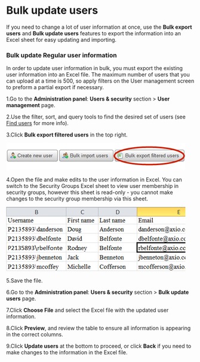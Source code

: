 # Bulk update users



If you need to change a lot of user information at once, use the **Bulk export users** and **Bulk update users** features to export the information into an Excel sheet for easy updating and importing.

### Bulk update Regular user information

In order to update user information in bulk, you must export the existing user information into an Excel file. The maximum number of users that you can upload at a time is 500, so apply filters on the User management screen to preform a partial export if necessary.

1.Go to the **Administration panel**: **Users & security** section &gt; **User management** page.

2.Use the filter, sort, and query tools to find the desired set of users \(see [Find users](find-users.md) for more info\).

3.Click **Bulk export filtered users** in the top right.

![](../../.gitbook/assets/2%20%2866%29.png)

4.Open the file and make edits to the user information in Excel. You can switch to the Security Groups Excel sheet to view user membership in security groups, however this sheet is read-only - you cannot make changes to the security group membership via this sheet.

![](../../.gitbook/assets/3%20%2815%29.png)



5.Save the file.

6.Go to the **Administration panel**: **Users & security** section &gt; **Bulk update users** page.

7.Click **Choose File** and select the Excel file with the updated user information.

8.Click **Preview**, and review the table to ensure all information is appearing in the correct columns.

9.Click **Update users** at the bottom to proceed, or click **Back** if you need to make changes to the information in the Excel file.

